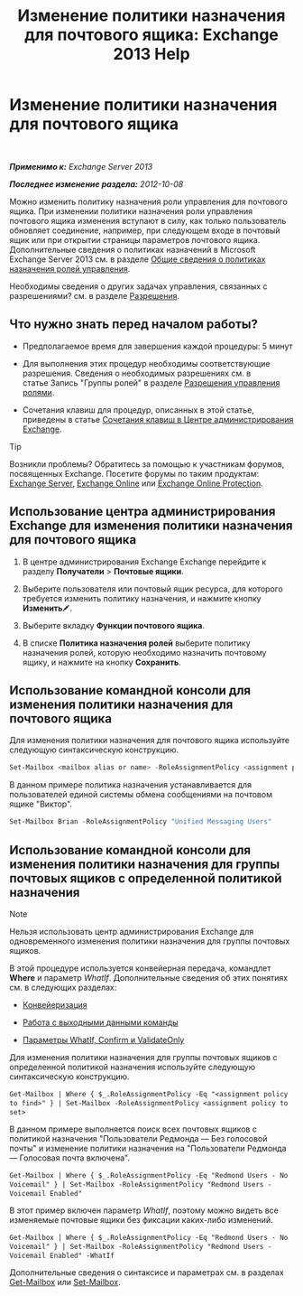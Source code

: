﻿---
title: 'Изменение политики назначения для почтового ящика: Exchange 2013 Help'
TOCTitle: Изменение политики назначения для почтового ящика
ms:assetid: 011690a5-233a-4c03-8842-92276f899a89
ms:mtpsurl: https://technet.microsoft.com/ru-ru/library/Dd638076(v=EXCHG.150)
ms:contentKeyID: 50487346
ms.date: 04/30/2018
mtps_version: v=EXCHG.150
ms.translationtype: HT
---

# Изменение политики назначения для почтового ящика

 

_**Применимо к:** Exchange Server 2013_

_**Последнее изменение раздела:** 2012-10-08_

Можно изменить политику назначения роли управления для почтового ящика. При изменении политики назначения роли управления почтового ящика изменения вступают в силу, как только пользователь обновляет соединение, например, при следующем входе в почтовый ящик или при открытии страницы параметров почтового ящика. Дополнительные сведения о политиках назначений в Microsoft Exchange Server 2013 см. в разделе [Общие сведения о политиках назначения ролей управления](understanding-management-role-assignment-policies-exchange-2013-help.md).

Необходимы сведения о других задачах управления, связанных с разрешениями? см. в разделе [Разрешения](permissions-exchange-2013-help.md).

## Что нужно знать перед началом работы?

  - Предполагаемое время для завершения каждой процедуры: 5 минут

  - Для выполнения этих процедур необходимы соответствующие разрешения. Сведения о необходимых разрешениях см. в статье Запись "Группы ролей" в разделе [Разрешения управления ролями](role-management-permissions-exchange-2013-help.md).

  - Сочетания клавиш для процедур, описанных в этой статье, приведены в статье [Сочетания клавиш в Центре администрирования Exchange](keyboard-shortcuts-in-the-exchange-admin-center-exchange-online-protection-help.md).

> [!TIP]  
> Возникли проблемы? Обратитесь за помощью к участникам форумов, посвященных Exchange. Посетите форумы по таким продуктам: <a href="https://go.microsoft.com/fwlink/p/?linkid=60612">Exchange Server</a>, <a href="https://go.microsoft.com/fwlink/p/?linkid=267542">Exchange Online</a> или <a href="https://go.microsoft.com/fwlink/p/?linkid=285351">Exchange Online Protection</a>.


## Использование центра администрирования Exchange для изменения политики назначения для почтового ящика

1.  В центре администрирования Exchange Exchange перейдите к разделу **Получатели** \> **Почтовые ящики**.

2.  Выберите пользователя или почтовый ящик ресурса, для которого требуется изменить политику назначения, и нажмите кнопку **Изменить**![Значок редактирования](images/Bb124582.6f53ccb2-1f13-4c02-bea0-30690e6ea71d(EXCHG.150).gif "Значок редактирования").

3.  Выберите вкладку **Функции почтового ящика**.

4.  В списке **Политика назначения ролей** выберите политику назначения ролей, которую необходимо назначить почтовому ящику, и нажмите на кнопку **Сохранить**.

## Использование командной консоли для изменения политики назначения для почтового ящика

Для изменения политики назначения для почтового ящика используйте следующую синтаксическую конструкцию.

```powershell
Set-Mailbox <mailbox alias or name> -RoleAssignmentPolicy <assignment policy>
```

В данном примере политика назначения устанавливается для пользователей единой системы обмена сообщениями на почтовом ящике "Виктор".

```powershell
Set-Mailbox Brian -RoleAssignmentPolicy "Unified Messaging Users"
```

## Использование командной консоли для изменения политики назначения для группы почтовых ящиков с определенной политикой назначения

> [!NOTE]  
> Нельзя использовать центр администрирования Exchange для одновременного изменения политики назначения для группы почтовых ящиков.


В этой процедуре используется конвейерная передача, командлет **Where** и параметр *WhatIf*. Дополнительные сведения об этих понятиях см. в следующих разделах:

  - [Конвейеризация](https://technet.microsoft.com/ru-ru/library/aa998260\(v=exchg.150\))

  - [Работа с выходными данными команды](working-with-command-output-exchange-2013-help.md)

  - [Параметры WhatIf, Confirm и ValidateOnly](whatif-confirm-and-validateonly-switches-exchange-2013-help.md)

Для изменения политики назначения для группы почтовых ящиков с определенной политикой назначения используйте следующую синтаксическую конструкцию.

    Get-Mailbox | Where { $_.RoleAssignmentPolicy -Eq "<assignment policy to find>" } | Set-Mailbox -RoleAssignmentPolicy <assignment policy to set>

В данном примере выполняется поиск всех почтовых ящиков с политикой назначения "Пользователи Редмонда — Без голосовой почты" и изменение политики назначения на "Пользователи Редмонда — Голосовая почта включена".

    Get-Mailbox | Where { $_.RoleAssignmentPolicy -Eq "Redmond Users - No Voicemail" } | Set-Mailbox -RoleAssignmentPolicy "Redmond Users - Voicemail Enabled"

В этот пример включен параметр *WhatIf*, поэтому можно видеть все изменяемые почтовые ящики без фиксации каких-либо изменений.

    Get-Mailbox | Where { $_.RoleAssignmentPolicy -Eq "Redmond Users - No Voicemail" } | Set-Mailbox -RoleAssignmentPolicy "Redmond Users - Voicemail Enabled" -WhatIf

Дополнительные сведения о синтаксисе и параметрах см. в разделах [Get-Mailbox](https://technet.microsoft.com/ru-ru/library/bb123685\(v=exchg.150\)) или [Set-Mailbox](https://technet.microsoft.com/ru-ru/library/bb123981\(v=exchg.150\)).

